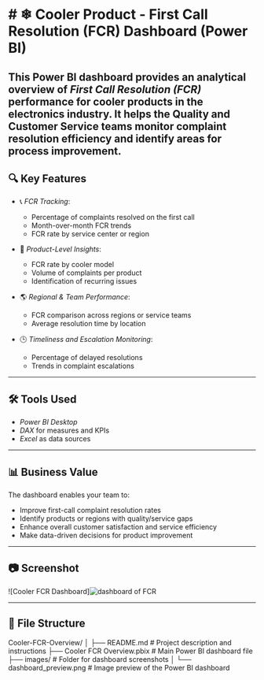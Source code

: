 # # ❄ Cooler Product - First Call Resolution (FCR) Dashboard (Power BI)

This Power BI dashboard provides an analytical overview of *First Call Resolution (FCR)* performance for cooler products in the electronics industry.
It helps the Quality and Customer Service teams monitor complaint resolution efficiency and identify areas for process improvement.
---
## 🔍 Key Features
- 📞 *FCR Tracking*:
  - Percentage of complaints resolved on the first call
  - Month-over-month FCR trends
  - FCR rate by service center or region

- 🧊 *Product-Level Insights*:
  - FCR rate by cooler model
  - Volume of complaints per product
  - Identification of recurring issues

- 🌎 *Regional & Team Performance*:
  - FCR comparison across regions or service teams
  - Average resolution time by location

- 🕒 *Timeliness and Escalation Monitoring*:
  - Percentage of delayed resolutions
  - Trends in complaint escalations
---
## 🛠 Tools Used
- *Power BI Desktop*
- *DAX* for measures and KPIs
- *Excel* as data sources
---
## 📊 Business Value

The dashboard enables your team to:
- Improve first-call complaint resolution rates
- Identify products or regions with quality/service gaps
- Enhance overall customer satisfaction and service efficiency
- Make data-driven decisions for product improvement
---
## 📷 Screenshot 

![Cooler FCR Dashboard]![dashboard of FCR](https://github.com/user-attachments/assets/06ce525a-fe34-4237-b676-889bf2504bc5)


---

## 📁 File Structure
Cooler-FCR-Overview/
│
├── README.md                         # Project description and instructions
├── Cooler FCR Overview.pbix          # Main Power BI dashboard file
├── images/                           # Folder for dashboard screenshots
│   └── dashboard_preview.png         # Image preview of the Power BI dashboard
